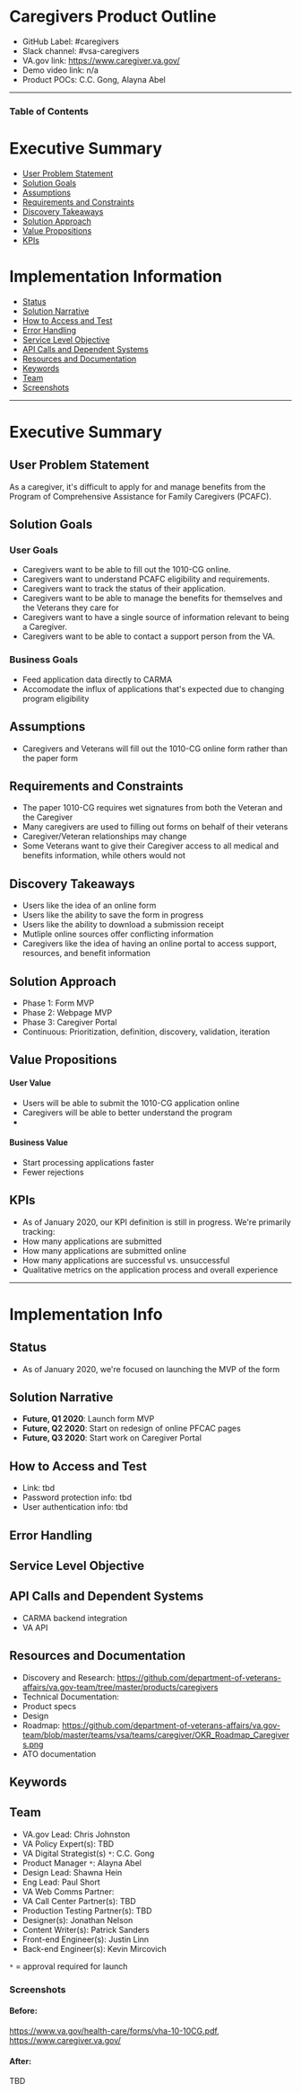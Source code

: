 # Caregivers Product Outline
- GitHub Label: #caregivers
- Slack channel: #vsa-caregivers
- VA.gov link: https://www.caregiver.va.gov/
- Demo video link: n/a
- Product POCs: C.C. Gong, Alayna Abel

---

### Table of Contents

# Executive Summary 
- [User Problem Statement](#user-problem-statement)
- [Solution Goals](#solution-goals)
- [Assumptions](#assumptions)
- [Requirements and Constraints](#requirements-and-constraints)
- [Discovery Takeaways](#discovery-takeaways)
- [Solution Approach](#solution-approach)
- [Value Propositions](#value-propositions)
- [KPIs](#kpis)

# Implementation Information
- [Status](#status)
- [Solution Narrative](#solution-narrative)
- [How to Access and Test](#how-to-access-and-test)
- [Error Handling](#error-handling)
- [Service Level Objective](#service-level-objective)
- [API Calls and Dependent Systems](#api-calls-and-dependent-systems)
- [Resources and Documentation](#resources-and-documentation)
- [Keywords](#Keywords)
- [Team](#team)
- [Screenshots](#screenshots)

---

# Executive Summary

## User Problem Statement

As a caregiver, it's difficult to apply for and manage benefits from the Program of Comprehensive Assistance for Family Caregivers (PCAFC).

## Solution Goals

### User Goals
- Caregivers want to be able to fill out the 1010-CG online.
- Caregivers want to understand PCAFC eligibility and requirements.
- Caregivers want to track the status of their application.
- Caregivers want to be able to manage the benefits for themselves and the Veterans they care for
- Caregivers want to have a single source of information relevant to being a Caregiver.
- Caregivers want to be able to contact a support person from the VA.

### Business Goals
- Feed application data directly to CARMA
- Accomodate the influx of applications that's expected due to changing program eligibility

## Assumptions
- Caregivers and Veterans will fill out the 1010-CG online form rather than the paper form


## Requirements and Constraints
- The paper 1010-CG requires wet signatures from both the Veteran and the Caregiver
- Many caregivers are used to filling out forms on behalf of their veterans
- Caregiver/Veteran relationships may change
- Some Veterans want to give their Caregiver access to all medical and benefits information, while others would not
 

## Discovery Takeaways
- Users like the idea of an online form
- Users like the ability to save the form in progress
- Users like the ability to download a submission receipt
- Mutliple online sources offer conflicting information
- Caregivers like the idea of having an online portal to access support, resources, and benefit information

## Solution Approach
- Phase 1: Form MVP
- Phase 2: Webpage MVP
- Phase 3: Caregiver Portal
- Continuous: Prioritization, definition, discovery, validation, iteration


## Value Propositions

#### User Value
 - Users will be able to submit the 1010-CG application online
 - Caregivers will be able to better understand the program
 - 

#### Business Value
- Start processing applications faster
- Fewer rejections

## KPIs

- As of January 2020, our KPI definition is still in progress. We're primarily tracking: 
 - How many applications are submitted
 - How many applications are submitted online
 - How many applications are successful vs. unsuccessful
 - Qualitative metrics on the application process and overall experience

---

# Implementation Info

## Status
- As of January 2020, we're focused on launching the MVP of the form

## Solution Narrative
- **Future, Q1 2020**: Launch form MVP
- **Future, Q2 2020**: Start on redesign of online PFCAC pages
- **Future, Q3 2020**: Start work on Caregiver Portal

## How to Access and Test
- Link: tbd
- Password protection info: tbd
- User authentication info: tbd

## Error Handling

## Service Level Objective

## API Calls and Dependent Systems
 - CARMA backend integration
 - VA API

## Resources and Documentation

- Discovery and Research: https://github.com/department-of-veterans-affairs/va.gov-team/tree/master/products/caregivers
- Technical Documentation: 
- Product specs
- Design
- Roadmap: https://github.com/department-of-veterans-affairs/va.gov-team/blob/master/teams/vsa/teams/caregiver/OKR_Roadmap_Caregivers.png
- ATO documentation

## Keywords


## Team

- VA.gov Lead: Chris Johnston 
- VA Policy Expert(s): TBD
- VA Digital Strategist(s) `*`: C.C. Gong
- Product Manager `*`: Alayna Abel
- Design Lead: Shawna Hein
- Eng Lead: Paul Short
- VA Web Comms Partner: 
- VA Call Center Partner(s): TBD
- Production Testing Partner(s): TBD
- Designer(s): Jonathan Nelson
- Content Writer(s): Patrick Sanders
- Front-end Engineer(s): Justin Linn
- Back-end Engineer(s): Kevin Mircovich

`*` = approval required for launch

### Screenshots
#### Before: 
https://www.va.gov/health-care/forms/vha-10-10CG.pdf, https://www.caregiver.va.gov/
#### After:
TBD
